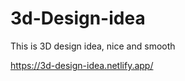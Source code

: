 # 3d-Design-idea  

This is 3D design idea, nice and smooth              

https://3d-design-idea.netlify.app/

